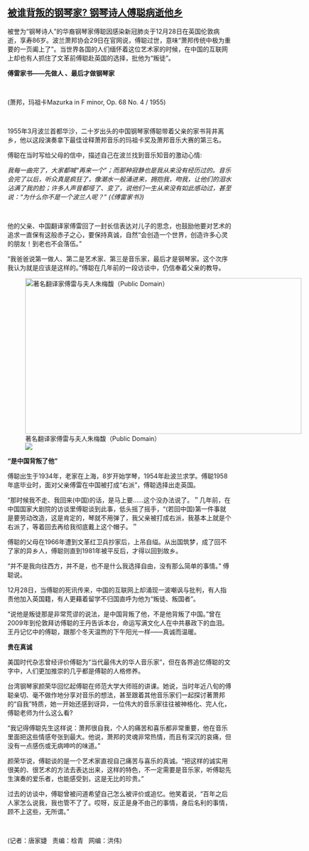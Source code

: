 <!--1609273980000-->
[被谁背叛的钢琴家? 钢琴诗人傅聪病逝他乡](https://www.rfa.org/mandarin/yataibaodao/zhengzhi/jt-12292020143650.html)
------

<p></p><p>被誉为“钢琴诗人”的华裔钢琴家傅聪因感染新冠肺炎于12月28日在英国伦敦病逝，享寿86岁。波兰萧邦协会29日在官网说，傅聪过世，意味“萧邦传统中极为重要的一页阖上了”。当世界各国的人们缅怀着这位艺术家的时候，在中国的互联网上却也有人抓住了文革前傅聪赴英国的选择，批他为“叛徒”。</p><p><span><strong><span>傅雷家书</span></strong><strong>—</strong><strong><span>—先做人</span></strong><strong> </strong><strong><span>、最后才做钢琴家</span></strong></span></p><p><span> </span></p><p><span><span>(</span><span>萧邦，玛祖卡</span><span>Mazurka in F minor, Op. 68 No. 4 / 1955)</span></span></p><p><span> </span></p><p><span>1955年3月波兰首都华沙，二十岁出头的中国钢琴家傅聪带着父亲的家书背井离乡，他以这段演奏拿下最佳诠释萧邦音乐的玛祖卡奖及萧邦音乐大赛的第三名。</span></p><p><span><span>傅聪在当时写给父母的信中，描述自己在波兰找到音乐知音的激动心情</span>:</span></p><p><span><em><span>我每一曲完了，大家都喊“再来一个”；而那种寂静也是我从来没有经历过的。音乐会完了以后，听众真是疯狂了，像潮水一般涌进来，拥抱我，吻我，让他们的泪水沾满了我的脸；许多人声音都哑了、变了，说他们一生从来没有如此感动过，甚至说：“为什么你不是一个波兰人呢？”</span></em><em> (</em><em><span>《傅雷家书》</span></em><em>)</em></span></p><p><span> </span></p><p><span>他的父亲、中国翻译家傅雷回了一封长信表达对儿子的思念，也鼓励他要对艺术的追求一直保有这般赤子之心，要保持真诚，自然“会创造一个世界，创造许多心灵的朋友！到老也不会落伍。”</span></p><p><span><span>“<span>我爸爸说第一做人、第二是艺术家、第三是音乐家，最后才是钢琴家。这个次序我认为就是应该是这样的</span>。</span>”傅聪在几年前的一段访谈中，仍信奉着父亲的教导。</span></p><p><span><figure class="image-richtext image-inline captioned" style="width:622px;"><img alt="著名翻译家傅雷与夫人朱梅馥（Public Domain）" height="350" src="https://www.rfa.org/mandarin/yataibaodao/zhengzhi/jt-12292020143650.html/jt1229a.jpg/@@images/63ede8fd-f816-4321-ae13-6c21fb0b5e31.jpeg" title="jt1229a.jpg" width="622"/><figcaption class="image-caption">著名翻译家傅雷与夫人朱梅馥（Public Domain）</figcaption><small></small><div id="zoomattribute"><a data-caption="著名翻译家傅雷与夫人朱梅馥（Public Domain）" data-fancybox="" href="https://www.rfa.org/mandarin/yataibaodao/zhengzhi/jt-12292020143650.html/jt1229a.jpg" id="single_image" title="著名翻译家傅雷与夫人朱梅馥（Public Domain）"><img src="/++plone++rfa-resources/img/icon-zoom.png"/></a></div></figure></span></p><p><span><strong>“</strong><strong><span>是中国背叛了他”</span></strong></span></p><p><span><span>傅聪出生于</span>1934年，老家在上海，8岁开始学琴，1954年赴波兰求学。傅聪1958年底毕业时，面对父亲傅雷在中国被打成“右派”，傅聪选择出走英国。</span></p><p><span><span>“<span>那时候我不走、我回来</span></span><span>(</span><span>中国</span><span>)</span><span>的话，是马上要……这个没办法说了</span><span>。＂几年前，在中国国家大剧院的访谈里傅聪谈到此事，低头摇了摇手，<span>“</span></span><span>(</span><span>若回中国</span><span>)</span><span>第一件事就是要劳动改造，这是肯定的，琴就不用弹了，我父亲被打成右派，我基本上就是个右派了，等着回去再给我彻底戴上这个帽子</span><span>。＂</span></span></p><p><span><span>傅聪的父母在</span>1966年遭到文革红卫兵抄家后，上吊自缢。从出国筑梦，成了回不了家的异乡人，傅聪则直到1981年被平反后，才得以回到故乡。</span></p><p><span><span>“<span>并不是我向往</span>西方，并不是，也不是什么我选择自由，没有那么简单的事情。</span>” 傅聪说。</span></p><p><span>12月28日，当傅聪的死讯传来，中国的互联网上却涌现一波嘲讽与批判，有人指责他加入英国籍，有人更藉着留学不归国直呼为他为“叛徒、<span>叛国者</span>”。</span></p><p><span><span>“<span>说他是叛徒那是非常荒谬的说法，是中国背叛了他，不是他背叛了中国</span>。</span>”曾在2009年到伦敦拜访傅聪的王丹告诉本台，命运写满文化人在中共暴政下的血泪。王丹记忆中的傅聪，跟那个冬天温煦的下午阳光一样——真诚而温暖。</span></p><p><span><strong><span>贵在真诚</span></strong></span></p><p><span><span>美国时代杂志曾经评价傅聪为“当代最伟大的华人音乐家”，但在各界追忆傅聪的文字中，人们更加推崇的</span><span>几乎都</span><span>是傅聪的人格修养。</span></span></p><p><span><span>台湾钢琴家颜荣华回忆起傅聪在师范大学大师班的讲课。她说，当时年近八</span>旬的傅聪亲切、毫不做作地分享对音乐的想法，甚至跟着其他音乐家们一起探讨著萧邦的“自我”特质，她一开始还感到讶异，一位伟大的音乐家往往被神格化、完人化，傅聪老师为什么这么看?</span></p><p><span>“我记得傅聪先生这样说：<span></span><span>萧邦很自我，个人的痛苦和喜乐都非常重要，他在音乐里面把这些情感夸张到最大</span><span>。</span><span>他说，萧邦的灵魂非常热情，而且有深沉的哀痛，但没有一点感伤或无病呻吟的味道。</span>”</span></p><p><span><span>颜荣华说</span><span>，</span><span>傅聪</span><span>谈的是一个艺术家直视自己痛苦与喜乐的真诚。</span><span>“<span>把这样的诚实用很美的、很艺术的方法去表达出来，这样的特色，不一定需要是音乐家，听傅聪先生演奏的爱乐者，也能感受到</span></span><span>，</span><span>这是无比的珍贵</span><span>。</span><span>”</span></span></p><p><span><span>过去的访谈中，傅聪曾被问道希望自己怎么被评价或追忆。他笑着说，“百年之后人家怎么说我，我也管不了了。哎呀，反正是身不由己的事情，身后名利的事情，顾不上这些，无所谓。”</span><p><br/></p><p><span>(记者：唐家婕   责编：梒青   网编：洪伟)</span></p></span></p>
